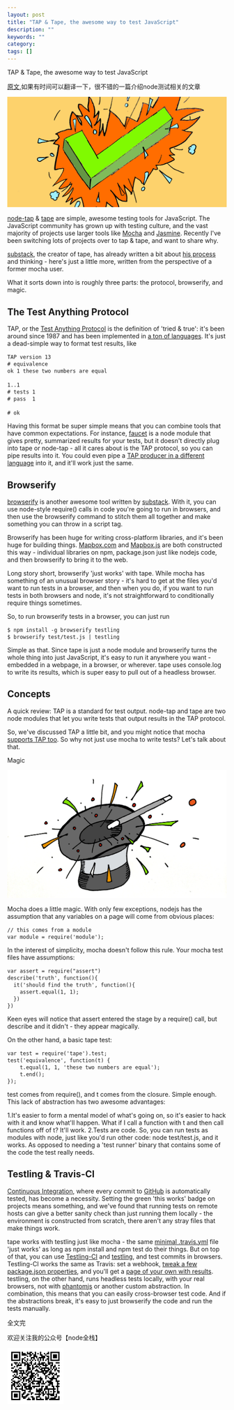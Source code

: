 ```yaml
---
layout: post
title: "TAP & Tape, the awesome way to test JavaScript"
description: ""
keywords: ""
category: 
tags: []
---
```



TAP & Tape, the awesome way to test JavaScript

[原文](http://www.macwright.org/2014/03/11/tape-is-cool.html),如果有时间可以翻译一下，很不错的一篇介绍node测试相关的文章


![](/css/2015-06-25/1.jpg)


[node-tap](https://github.com/isaacs/node-tap) & [tape](https://github.com/substack/tape) are simple, awesome testing tools for JavaScript. The JavaScript community has grown up with testing culture, and the vast majority of projects use larger tools like [Mocha](http://visionmedia.github.io/mocha/) and [Jasmine](http://jasmine.github.io/). Recently I've been switching lots of projects over to tap & tape, and want to share why.

[substack](http://substack.net/), the creator of tape, has already written a bit about [his process](http://substack.net/how_I_write_tests_for_node_and_the_browser) and thinking - here's just a little more, written from the perspective of a former mocha user.

What it sorts down into is roughly three parts: the protocol, browserify, and magic.

## The Test Anything Protocol

TAP, or the [Test Anything Protocol](https://en.wikipedia.org/wiki/Test_Anything_Protocol) is the definition of 'tried & true': it's been around since 1987 and has been implemented in [a ton of languages](https://en.wikipedia.org/wiki/Test_Anything_Protocol#List_of_TAP_producers). It's just a dead-simple way to format test results, like


    TAP version 13
    # equivalence
    ok 1 these two numbers are equal

    1..1
    # tests 1
    # pass  1

    # ok

Having this format be super simple means that you can combine tools that have common expectations. For instance, [faucet](https://github.com/substack/faucet) is a node module that gives pretty, summarized results for your tests, but it doesn't directly plug into tape or node-tap - all it cares about is the TAP protocol, so you can pipe results into it. You could even pipe a [TAP producer in a different language](http://testanything.org/producers.html) into it, and it'll work just the same.

## Browserify

[browserify](http://browserify.org/) is another awesome tool written by [substack](http://substack.net/). With it, you can use node-style require() calls in code you're going to run in browsers, and then use the browserify command to stitch them all together and make something you can throw in a script tag.

Browserify has been huge for writing cross-platform libraries, and it's been huge for building things. [Mapbox.com](http://mapbox.com/) and [Mapbox.js](https://www.mapbox.com/mapbox.js/api/v1.6.1/) are both constructed this way - individual libraries on npm, package.json just like nodejs code, and then browserify to bring it to the web.

Long story short, browserify 'just works' with tape. While mocha has something of an unusual browser story - it's hard to get at the files you'd want to run tests in a browser, and then when you do, if you want to run tests in both browsers and node, it's not straightforward to conditionally require things sometimes.

So, to run browserify tests in a browser, you can just run

    $ npm install -g browserify testling
    $ browserify test/test.js | testling

Simple as that. Since tape is just a node module and browserify turns the whole thing into just JavaScript, it's easy to run it anywhere you want - embedded in a webpage, in a browser, or wherever. tape uses console.log to write its results, which is super easy to pull out of a headless browser.

## Concepts

A quick review: TAP is a standard for test output. node-tap and tape are two node modules that let you write tests that output results in the TAP protocol.

So, we've discussed TAP a little bit, and you might notice that mocha [supports TAP too](http://visionmedia.github.io/mocha/#tap-reporter). So why not just use mocha to write tests? Let's talk about that.

Magic


![](/css/2015-06-25/2.jpg)

Mocha does a little magic. With only few exceptions, nodejs has the assumption that any variables on a page will come from obvious places:

    // this comes from a module
    var module = require('module');

In the interest of simplicity, mocha doesn't follow this rule. Your mocha test files have assumptions:

    var assert = require("assert")
    describe('truth', function(){
      it('should find the truth', function(){
        assert.equal(1, 1);
      })
    })

Keen eyes will notice that assert entered the stage by a require() call, but describe and it didn't - they appear magically.

On the other hand, a basic tape test:

    var test = require('tape').test;
    test('equivalence', function(t) {
        t.equal(1, 1, 'these two numbers are equal');
        t.end();
    });

test comes from require(), and t comes from the closure. Simple enough. This lack of abstraction has two awesome advantages:

1.It's easier to form a mental model of what's going on, so it's easier to hack with it and know what'll happen. What if I call a function with t and then call functions off of t? It'll work.
2.Tests are code. So, you can run tests as modules with node, just like you'd run other code: node test/test.js, and it works. As opposed to needing a 'test runner' binary that contains some of the code the test really needs.

## Testling & Travis-CI

[Continuous Integration](http://en.wikipedia.org/wiki/Continuous_integration), where every commit to [GitHub](https://github.com/) is automatically tested, has become a necessity. Setting the green 'this works' badge on projects means something, and we've found that running tests on remote hosts can give a better sanity check than just running them locally - the environment is constructed from scratch, there aren't any stray files that make things work.

tape works with testling just like mocha - the same [minimal .travis.yml](https://github.com/mapbox/wellknown/blob/master/.travis.yml) file 'just works' as long as npm install and npm test do their things. But on top of that, you can use [Testling-CI](https://ci.testling.com/) and [testling](https://github.com/substack/testling), and test commits in browsers. Testling-CI works the same as Travis: set a webhook, [tweak a few package.json properties](https://ci.testling.com/guide/quick_start), and you'll get a [page of your own with results](https://ci.testling.com/mapbox/wellknown). testling, on the other hand, runs headless tests locally, with your real browsers, not with [phantomjs](http://phantomjs.org/) or another custom abstraction. In combination, this means that you can easily cross-browser test code. And if the abstractions break, it's easy to just browserify the code and run the tests manually.



全文完

欢迎关注我的公众号【node全栈】

![](/css/node全栈-公众号.png)
